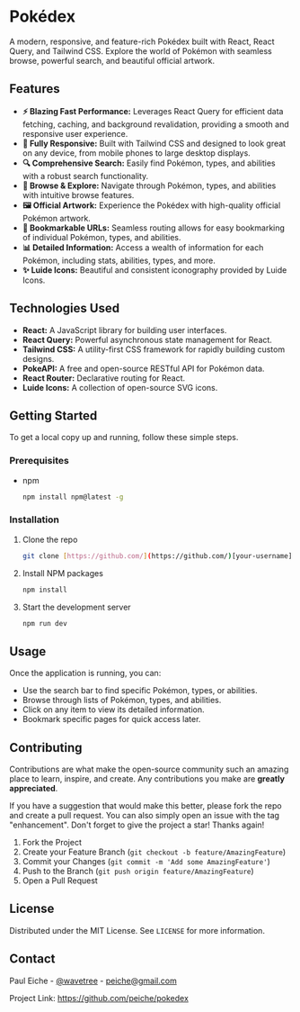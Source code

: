 # Pokédex

A modern, responsive, and feature-rich Pokédex built with React, React Query, and Tailwind CSS. Explore the world of Pokémon with seamless browse, powerful search, and beautiful official artwork.

## Features

* **⚡️ Blazing Fast Performance:** Leverages React Query for efficient data fetching, caching, and background revalidation, providing a smooth and responsive user experience.
* **📱 Fully Responsive:** Built with Tailwind CSS and designed to look great on any device, from mobile phones to large desktop displays.
* **🔍 Comprehensive Search:** Easily find Pokémon, types, and abilities with a robust search functionality.
* **📖 Browse & Explore:** Navigate through Pokémon, types, and abilities with intuitive browse features.
* **🖼️ Official Artwork:** Experience the Pokédex with high-quality official Pokémon artwork.
* **🔗 Bookmarkable URLs:** Seamless routing allows for easy bookmarking of individual Pokémon, types, and abilities.
* **📊 Detailed Information:** Access a wealth of information for each Pokémon, including stats, abilities, types, and more.
* **✨ Luide Icons:** Beautiful and consistent iconography provided by Luide Icons.

## Technologies Used

* **React:** A JavaScript library for building user interfaces.
* **React Query:** Powerful asynchronous state management for React.
* **Tailwind CSS:** A utility-first CSS framework for rapidly building custom designs.
* **PokeAPI:** A free and open-source RESTful API for Pokémon data.
* **React Router:** Declarative routing for React.
* **Luide Icons:** A collection of open-source SVG icons.

## Getting Started

To get a local copy up and running, follow these simple steps.

### Prerequisites

* npm
    ```sh
    npm install npm@latest -g
    ```

### Installation

1.  Clone the repo
    ```sh
    git clone [https://github.com/](https://github.com/)[your-username]/pokedex.git
    ```
2.  Install NPM packages
    ```sh
    npm install
    ```
3.  Start the development server
    ```sh
    npm run dev
    ```

## Usage

Once the application is running, you can:

* Use the search bar to find specific Pokémon, types, or abilities.
* Browse through lists of Pokémon, types, and abilities.
* Click on any item to view its detailed information.
* Bookmark specific pages for quick access later.

## Contributing

Contributions are what make the open-source community such an amazing place to learn, inspire, and create. Any contributions you make are **greatly appreciated**.

If you have a suggestion that would make this better, please fork the repo and create a pull request. You can also simply open an issue with the tag "enhancement".
Don't forget to give the project a star! Thanks again!

1.  Fork the Project
2.  Create your Feature Branch (`git checkout -b feature/AmazingFeature`)
3.  Commit your Changes (`git commit -m 'Add some AmazingFeature'`)
4.  Push to the Branch (`git push origin feature/AmazingFeature`)
5.  Open a Pull Request

## License

Distributed under the MIT License. See `LICENSE` for more information.

## Contact

Paul Eiche - [@wavetree](https://twitter.com/wavetree) - peiche@gmail.com

Project Link: https://github.com/peiche/pokedex
